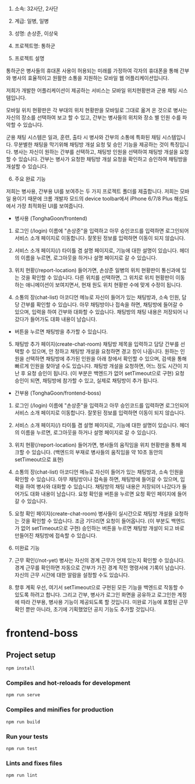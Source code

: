 1. 소속: 32사단, 2사단

2. 계급: 일병, 일병

3. 성명: 손상준, 이상욱

4. 프로젝트명: 통하군

5. 프로젝트 설명

  통하군은 병사들의 휴대폰 사용이 허용되는 미래를 가정하여
  각자의 휴대폰을 통해 간부와 병사의 효율적이고 원활한 소통을 지원하는
  모바일 웹 어플리케이션입니다.

  저희가 개발한 어플리케이션이 제공하는 서비스는 모바일 위치현황판과 군용 채팅 시스템입니다.

  모바일 위치 현황판은 각 부대의 위치 현황판을 모바일로 그대로 옮겨 온 것으로
  병사는 자신의 장소를 선택하여 보고 할 수 있고,
  간부는 병사들의 위치와 장소 별 인원 수를 파악할 수 있습니다.

  군용 채팅 시스템은 일과, 훈련, 출타 시 병사와 간부의 소통에 특화된 채팅 시스템입니다.
  무분별한 채팅을 막기위해 채팅방 개설 요청 및 승인 기능을 제공하는 것이 특징입니다.
  병사는 자신이 원하는 간부를 선택하고, 채팅방 인원을 선택하여 채팅방 개설을 요청할 수 있습니다.
  간부는 병사가 요청한 채팅방 개설 요청을 확인하고 승인하여 채팅방을 개설할 수 있습니다.

6. 주요 완료 기능

  저희는 병사용, 간부용 UI를 보여주는 두 가지 프로젝트 폴더를 제출합니다.
  저희는 모바일 용이기 때문에 크롬 개발자 모드의 device toolbar에서
  iPhone 6/7/8 Plus 해상도에서 가장 최적화된 UI를 보여줍니다.

  - 병사용 (TonghaGoon/frontend)

  1. 로그인 (/login)
  이름에 "손상준"을 입력하고 아무 승인코드를 입력하면 로그인되어 서비스 소개 페이지로 이동합니다.
  잘못된 정보를 입력하면 이동이 되지 않습니다.

  2. 서비스 소개 페이지(/)
  타이틀 겸 설명 페이지로, 기능에 대한 설명이 있습니다.
  헤더의 이름을 누르면, 로그아웃을 하거나 설명 페이지로 갈 수 있습니다.

  3. 위치 현황(/report-location)
  들어가면, 손상준 일병의 위치 현황판이 통신과에 있는 것을 확인할 수 있습니다.
  다른 위치를 선택하면, 그 위치로 위치 현황판이 이동하는 애니메이션이 보여지면서,
  현재 원도 위치 현황판 수에 맞게 수정이 됩니다.

  4. 소통의 장(chat-list)
  아코디언 메뉴로 자신이 들어가 있는 채팅방과, 소속 인원, 담당 간부를 확인할 수 있습니다.
  아무 채팅방이나 접속을 하면, 채팅방에 들어갈 수 있으며, 입력을 하여 간부와 대화할 수 있습니다.
  채팅방의 채팅 내용은 저장되어 나갔다가 들어가도 대화 내용이 남습니다.
  + 버튼을 누르면 채팅방을 추가할 수 있습니다.

  5. 채팅방 추가 페이지(create-chat-room)
  채팅방 제목을 입력하고 담당 간부를 선택할 수 있으며, 안 정하고 채팅방 개설을 요청하면 경고 창이 나옵니다.
  원하는 인원을 선택하면 채팅방에 추가된 인원을 아래 창에서 확인할 수 있으며, 검색을 통해 빠르게 인원을 찾아낼 수도 있습니다.
  채팅방 개설을 요청하면, 어느 정도 시간이 지난 후 요청 승인이 됩니다. (이 부분은 백엔드가 없어 setTimeout으로 구현)
  요청 승인이 되면, 채팅방에 참가할 수 있고, 실제로 채팅방이 추가 됩니다.

  - 간부용 (TonghaGoon/frontend-boss)

  1. 로그인 (/login)
  이름에 "손상준"을 입력하고 아무 승인코드를 입력하면 로그인되어 서비스 소개 페이지로 이동합니다.
  잘못된 정보를 입력하면 이동이 되지 않습니다.

  2. 서비스 소개 페이지(/)
  타이틀 겸 설명 페이지로, 기능에 대한 설명이 있습니다.
  헤더의 이름을 누르면, 로그아웃을 하거나 설명 페이지로 갈 수 있습니다.

  3. 위치 현황(/report-location)
  들어가면, 병사들의 움직임을 위치 현황판을 통해 체크할 수 있습니다.
  (백엔드의 부재로 병사들의 움직임을 약 10초 동안의 setTimeout으로 표현)

  4. 소통의 장(chat-list)
  아코디언 메뉴로 자신이 들어가 있는 채팅방과, 소속 인원을 확인할 수 있습니다.
  아무 채팅방이나 접속을 하면, 채팅방에 들어갈 수 있으며, 입력을 하여 병사와 대화할 수 있습니다.
  채팅방의 채팅 내용은 저장되어 나갔다가 들어가도 대화 내용이 남습니다.
  요청 확인을 버튼을 누르면 요청 확인 페이지에 들어갈 수 있습니다.

  5. 요청 확인 페이지(create-chat-room)
  병사들이 실시간으로 채팅방 개설을 요청하는 것을 확인할 수 있습니다.
  조금 기다리면 요청이 들어옵니다. (이 부분도 백엔드가 없어 setTimeout으로 구현)
  승인하는 버튼을 누르면 채팅방 개설이 되고 바로 만들어진 채팅방에 접속할 수 있습니다.

7. 미완료 기능
  1. 근무 확인(/not-yet)
  병사는 자신의 경계 근무가 언제 있는지 확인할 수 있습니다.
  경계 근무를 확인하면 자동으로 간부가 가진 경계 작전 명령서에 기록이 남습니다.
  자신의 근무 시간에 대한 알람을 설정할 수도 있습니다.

8. 향후 계획
  우선, 여기서 setTimeout으로 구현된 모든 기능을 백엔드로 작동할 수 있도록 하려고 합니다.
  그리고 간부, 병사가 로그인 화면을 공유하고 로그인한 계정에 따라 간부용, 병사용 기능이 제공되도록 할 것입니다.
  미완료 기능에 포함된 근무 확인 뿐만 아니라, 초기에 기획했었던 공지 기능도 추가할 것입니다.

# frontend-boss

## Project setup
```
npm install
```

### Compiles and hot-reloads for development
```
npm run serve
```

### Compiles and minifies for production
```
npm run build
```

### Run your tests
```
npm run test
```

### Lints and fixes files
```
npm run lint
```
